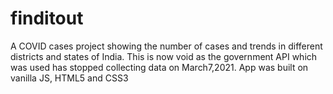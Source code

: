 # finditout
A COVID cases project showing the number of cases and trends in different districts and states of India.
This is now void as the government API which was used has stopped collecting data on March7,2021.
App was built on vanilla JS, HTML5 and CSS3
